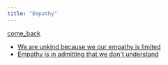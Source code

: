 ```yaml
---
title: "Empathy"
---
```


[come_back](notes/por/come_back.md)

- [We are unkind because we our empathy is limited](notes/perdev/kindness/unkind.md.)
- [Empathy is in admitting that we don't understand](notes/perdev/kindness/dont-understand.md)